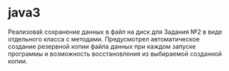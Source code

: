 # java3
Реализоваk сохранение данных в файл на диск для Задания №2 в виде отдельного класса с методами.
Предусмотрел автоматическое создание резервной копии файла данных при каждом запуске программы и возможность восстановления из выбираемой созданной копии.
